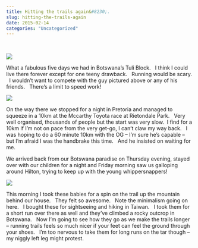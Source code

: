 ```yaml
---
title: Hitting the trails again&#8230;.
slug: hitting-the-trails-again
date: 2015-02-14
categories: "Uncategorized"
---
```


<p> </p>
<p><img src="https://res.cloudinary.com/dy6grlu8z/image/upload/v1558842105/fugtfk8i8pxrdxzm1sel.jpg"/></p>
<p>What a fabulous five days we had in Botswana’s Tuli Block.   I think I could live there forever except for one teeny drawback.   Running would be scary.   I wouldn’t want to compete with the guy pictured above or any of his friends.   There’s a limit to speed work!</p>
<p><img src="https://res.cloudinary.com/dy6grlu8z/image/upload/v1558842105/gpw0giby0b6ph2ppdhvz.jpg"/></p>
<p>On the way there we stopped for a night in Pretoria and managed to squeeze in a 10km at the Mccarthy Toyota race at Rietondale Park.   Very well organised, thousands of people but the start was very slow.  I find for a 10km if I’m not on pace from the very get-go, I can’t claw my way back.   I was hoping to do a 60 minute 10km with the OG – I’m sure he’s capable – but I’m afraid I was the handbrake this time.   And he insisted on waiting for me.</p>
<p>We arrived back from our Botswana paradise on Thursday evening, stayed over with our children for a night and Friday morning saw us galloping around Hilton, trying to keep up with the young whippersnappers!</p>
<p><img src="https://res.cloudinary.com/dy6grlu8z/image/upload/v1558842106/fubipn9bu2eeutjmw4de.jpg"/></p>
<p>This morning I took these babies for a spin on the trail up the mountain behind our house.   They felt so awesome.   Note the minimalism going on here.   I bought these for sightseeing and hiking in Taiwan.   I took them for a short run over there as well and they’ve climbed a rocky outcrop in Botswana.   Now I’m going to see how they go as we make the trails longer – running trails feels so much nicer if your feet can feel the ground through your shoes.   I’m too nervous to take them for long runs on the tar though – my niggly left leg might protest.</p>







